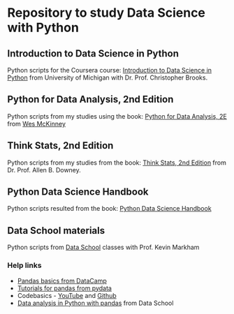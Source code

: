 # Repository to study Data Science with Python

## Introduction to Data Science in Python
Python scripts for the Coursera course: [Introduction to Data Science in Python](https://www.coursera.org/learn/python-data-analysis) from University of Michigan with Dr. Prof. Christopher Brooks.

## Python for Data Analysis, 2nd Edition
Python scripts from my studies using the book: [Python for Data Analysis, 2E](https://github.com/wesm/pydata-book) from [Wes McKinney](http://wesmckinney.com/pages/about.html)

## Think Stats, 2nd Edition
Python scripts from my studies from the book: [Think Stats, 2nd Edition](http://greenteapress.com/wp/think-stats-2e/) from Dr. Prof. Allen B. Downey.

## Python Data Science Handbook
Python scripts resulted from the book: [Python Data Science Handbook](https://github.com/jakevdp/PythonDataScienceHandbook)

## Data School materials
Python scripts from [Data School](https://www.youtube.com/channel/UCnVzApLJE2ljPZSeQylSEyg) classes with Prof. Kevin Markham

### Help links
* [Pandas basics from DataCamp](https://assets.datacamp.com/blog_assets/PandasPythonForDataScience.pdf)
* [Tutorials for pandas from pydata](http://pandas.pydata.org/pandas-docs/stable/tutorials.html)
* Codebasics - [YouTube](https://www.youtube.com/watch?v=CmorAWRsCAw&index=1&list=PLeo1K3hjS3uuASpe-1LjfG5f14Bnozjwy) and [Github](https://github.com/codebasics/py/tree/master/pandas)
* [Data analysis in Python with pandas](https://www.youtube.com/playlist?list=PL5-da3qGB5ICCsgW1MxlZ0Hq8LL5U3u9y) from Data School

